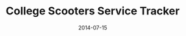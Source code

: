 ---
layout: default
visible: true
modal-id: 3
date: 2014-07-15
title: College Scooters Service Tracker
img0: CollegeScooter1.png
img1: CollegeScooter2.png
img2: CollegeScooter3.png
alt: image-alt
project-date: Summer 2013
client: Start Bootstrap
category: Web Application Development
description: College Scooters Inc. now serves both The University of Maryland and Salisbury College with tons of motorized scooters and accessories.  Because the best scooters need the best service, they needed an inventory and maintence alert system for their customers.  The system that I built allows the maintence team to track repairs, notify the customer what parts their scooter needs, repair diagnosis, and estimated pickup time via email.

---